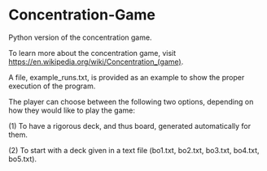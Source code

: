 # Concentration-Game
Python version of the concentration game.

To learn more about the concentration game, visit https://en.wikipedia.org/wiki/Concentration_(game). 

A file, example_runs.txt, is provided as an example to show the proper execution of the program.

The player can choose between the following two options, depending on how they would like to play the game:

(1) To have a rigorous deck, and thus board, generated automatically for them.

(2) To start with a deck given in a text file (bo1.txt, bo2.txt, bo3.txt, bo4.txt, bo5.txt).

